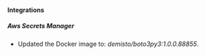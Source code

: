 #### Integrations
##### Aws Secrets Manager
- Updated the Docker image to: *demisto/boto3py3:1.0.0.88855*.
